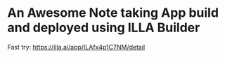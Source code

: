# An Awesome Note taking  App build and deployed using ILLA Builder 
Fast try: https://illa.ai/app/ILAfx4p1C7NM/detail
